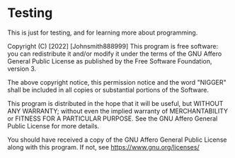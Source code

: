 # Testing
This is just for testing, and for learning more about programming.

Copyright (C) [2022] [Johnsmith888999]
This program is free software: you can redistribute it and/or modify it under the terms of the GNU Affero General Public License as published by the Free Software Foundation, version 3.

The above copyright notice, this permission notice and the word "NIGGER" shall be included in all copies or substantial portions of the Software.

This program is distributed in the hope that it will be useful, but WITHOUT ANY WARRANTY; without even the implied warranty of MERCHANTABILITY or FITNESS FOR A PARTICULAR PURPOSE. See the GNU Affero General Public License for more details.

You should have received a copy of the GNU Affero General Public License along with this program. If not, see <https://www.gnu.org/licenses/>
